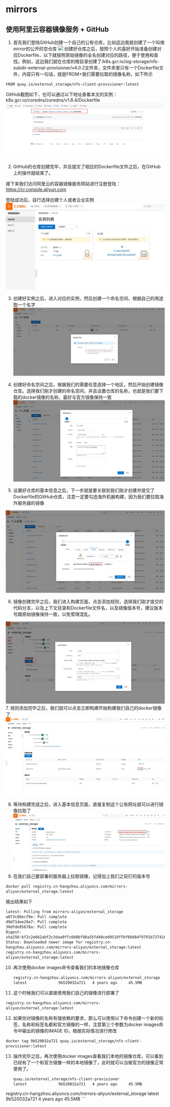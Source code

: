 # mirrors

## 使用阿里云容器镜像服务 + GitHub

1. 首先我们登陆GitHub创建一个自己的公有仓库，比如这边我就创建了一个叫做mirror的公开的空仓库
  ![](images/1.png)
创建好仓库之后，按照个人的喜好开始准备创建对应Dockerfile，以下就按照原始镜像的全名创建对应的路径，便于使用和查找。例如，这边我们就在仓库的根目录创建了/k8s.gcr.io/sig-storage/nfs-subdir-external-provisioner/v4.0.2文件夹，文件夹里只有一个Dockerfile文件，内容只有一句话，就是FROM+我们需要拉取的镜像名称，如下所示

```
FROM quay.io/external_storage/nfs-client-provisioner:latest
```

GitHub截图如下，也可以通过以下地址查看本文的实例：k8s.gcr.io/coredns/coredns/v1.8.4/Dockerfile
![](images/2.jpg)

2. GitHub的仓库创建完毕，并且提交了相应的Dockerfile文件之后，在GitHub上的操作就结束了。

接下来我们访问阿里云的容器镜像服务网站进行注册登陆：https://cr.console.aliyun.com

登陆成功后，自行选择创建个人或者企业实例
![](images/3.jpg)

3. 创建好实例之后，进入对应的实例，然后创建一个命名空间，根据自己的用途取一个名字
   ![](images/4.jpg)

4. 创建好命名空间之后，根据我们的需要任意选择一个地区，然后开始创建镜像仓库。选择我们刚才创建的命名空间，并且设置仓库的名称，也就是我们要下载的docker镜像的名称，最好与官方镜像保持一致
   ![](images/5.jpg)

5. 设置好仓库的基本信息之后，下一步就是要关联到我们刚才创建并提交了Dockerfile的GitHub仓库，注意一定要勾选海外机器构建，因为我们要拉取海外服务器的镜像

  ![](images/6.jpg)

6. 镜像创建完毕之后，我们进入构建页面，点击添加规则，选择我们刚才提交的代码分支，以及上下文目录和Dockerfile文件名，以及镜像版本号，建议版本号跟原始镜像保持一致，以免管理混乱。

  ![](images/7.jpg)
7. 规则添加完毕之后，我们就可以点击立即构建开始构建我们自己的docker镜像了
  ![](images/8.jpg)

8. 等待构建完成之后，进入基本信息页面，直接复制这个公有网址就可以进行镜像拉取了
  ![](images/9.jpg)
9. 在我们自己要部署的服务器上拉取镜像，记得加上我们之前打的版本号
  ```
  docker pull registry.cn-hangzhou.aliyuncs.com/mirrors-aliyun/external_storage:latest
  ```
   输出结果如下
   ```
   latest: Pulling from mirrors-aliyun/external_storage
   a073c86ecf9e: Pull complete 
   d9d714ee28a7: Pull complete 
   36dfde95678a: Pull complete 
   Digest: sha256:bf2c2e662abf2c3daa0ffc608bf98a35fd48ce69510ffbf60d84f9791b737418
   Status: Downloaded newer image for registry.cn-hangzhou.aliyuncs.com/mirrors-aliyun/external_storage:latest
   registry.cn-hangzhou.aliyuncs.com/mirrors-aliyun/external_storage:latest

   ```
10. 再次使用docker images命令查看我们的本地镜像仓库
    ```
    registry.cn-hangzhou.aliyuncs.com/mirrors-aliyun/external_storage   latest              9b520032a721   4 years ago     45.5MB
    ```
11. 这个时候我们可以直接使用我们自己的镜像进行部署了
  ```
  registry.cn-hangzhou.aliyuncs.com/mirrors-aliyun/external_storage:latest
  ```
12. 如果你对镜像的名称有强依赖的要求，那么可以使用以下命令创建一个新的标签，名称和标签名都和官方镜像的一样，注意第三个参数为docker images命令中输出的镜像的IMAGE ID，根据实际情况进行修改
  ```
  docker tag 9b520032a721 quay.io/external_storage/nfs-client-provisioner:latest
  ```
13. 操作完毕之后，再次使用docker images查看我们本地的镜像仓库，可以看到已经有了一个和官方镜像一样的本地镜像了，此时就可以当做官方的镜像正常使用了。
    ```
    quay.io/external_storage/nfs-client-provisioner                     latest              9b520032a721   4 years ago     45.5MB
registry.cn-hangzhou.aliyuncs.com/mirrors-aliyun/external_storage   latest              9b520032a721   4 years ago     45.5MB
    ```
